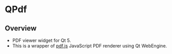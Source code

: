 # QPdf

## Overview
* PDF viewer widget for Qt 5.
* This is a wrapper of [pdf.js](https://mozilla.github.io/pdf.js) JavaScript PDF renderer using Qt WebEngine.
